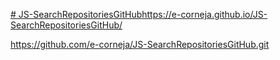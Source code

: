 [# JS-SearchRepositoriesGitHub](https://e-corneja.github.io/JS-SearchRepositoriesGitHub/)https://e-corneja.github.io/JS-SearchRepositoriesGitHub/

https://github.com/e-corneja/JS-SearchRepositoriesGitHub.git
